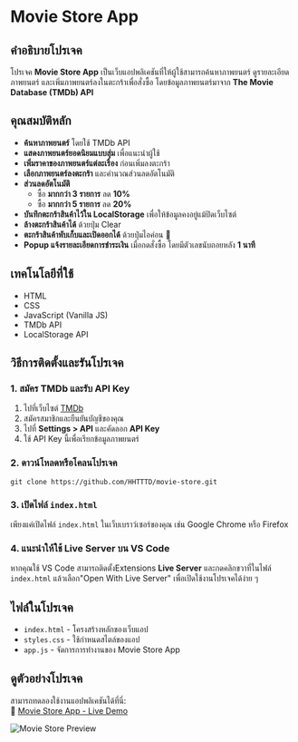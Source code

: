 # Movie Store App

## คำอธิบายโปรเจค
โปรเจค **Movie Store App** เป็นเว็บแอปพลิเคชันที่ให้ผู้ใช้สามารถค้นหาภาพยนตร์ ดูรายละเอียดภาพยนตร์ และเพิ่มภาพยนตร์ลงในตะกร้าเพื่อสั่งซื้อ โดยข้อมูลภาพยนตร์มาจาก **The Movie Database (TMDb) API**

## คุณสมบัติหลัก
- **ค้นหาภาพยนตร์** โดยใช้ TMDb API
- **แสดงภาพยนตร์ยอดนิยมแบบสุ่ม** เพื่อแนะนำผู้ใช้
- **เพิ่มราคาของภาพยนตร์แต่ละเรื่อง** ก่อนเพิ่มลงตะกร้า
- **เลือกภาพยนตร์ลงตะกร้า** และคำนวณส่วนลดอัตโนมัติ
- **ส่วนลดอัตโนมัติ**
  - ซื้อ **มากกว่า 3 รายการ** ลด **10%**
  - ซื้อ **มากกว่า 5 รายการ** ลด **20%**
- **บันทึกตะกร้าสินค้าไว้ใน LocalStorage** เพื่อให้ข้อมูลคงอยู่แม้ปิดเว็บไซต์
- **ล้างตะกร้าสินค้าได้** ด้วยปุ่ม Clear
- **ตะกร้าสินค้าพับเก็บและเปิดออกได้** ด้วยปุ่มไอค่อน 🛒
- **Popup แจ้งรายละเอียดการชำระเงิน** เมื่อกดสั่งซื้อ โดยมีตัวเลขนับถอยหลัง **1 นาที**

## เทคโนโลยีที่ใช้
- HTML
- CSS
- JavaScript (Vanilla JS)
- TMDb API
- LocalStorage API

## วิธีการติดตั้งและรันโปรเจค
### 1. สมัคร TMDb และรับ API Key
1. ไปที่เว็บไซต์ [TMDb](https://www.themoviedb.org/)
2. สมัครสมาชิกและยืนยันบัญชีของคุณ
3. ไปที่ **Settings > API** และคัดลอก **API Key**
4. ใช้ API Key นี้เพื่อเรียกข้อมูลภาพยนตร์

### 2. ดาวน์โหลดหรือโคลนโปรเจค
```
git clone https://github.com/HHTTTD/movie-store.git
```

### 3. เปิดไฟล์ `index.html`
เพียงแค่เปิดไฟล์ `index.html` ในเว็บเบราว์เซอร์ของคุณ เช่น Google Chrome หรือ Firefox

### 4. แนะนำให้ใช้ Live Server บน VS Code
หากคุณใช้ VS Code สามารถติดตั้งExtensions **Live Server** และกดคลิกขวาที่ในไฟล์ `index.html` แล้วเลือก"Open With Live Server" เพื่อเปิดใช้งานโปรเจคได้ง่าย ๆ

## ไฟล์ในโปรเจค
- `index.html` - โครงสร้างหลักของเว็บแอป
- `styles.css` - ใช้กำหนดสไตล์ของแอป
- `app.js` - จัดการการทำงานของ Movie Store App

## ดูตัวอย่างโปรเจค
สามารถทดลองใช้งานแอปพลิเคชันได้ที่นี่:  
🔗 [Movie Store App - Live Demo](https://movie-store-5rdl.onrender.com)

![Movie Store Preview](https://cdn.discordapp.com/attachments/1127802967274303498/1345297719903780927/MovieStoreApp.PNG?ex=67c409a2&is=67c2b822&hm=1beaeaf54dd4f2f1936d5d5157dfcf60c589ce086cb2e73d731b2e4012dba201&)



